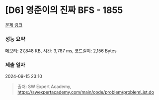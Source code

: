 # [D6] 영준이의 진짜 BFS - 1855 

[문제 링크](https://swexpertacademy.com/main/code/problem/problemDetail.do?contestProbId=AV5LnipaDvwDFAXc) 

### 성능 요약

메모리: 27,848 KB, 시간: 3,787 ms, 코드길이: 2,156 Bytes

### 제출 일자

2024-09-15 23:10



> 출처: SW Expert Academy, https://swexpertacademy.com/main/code/problem/problemList.do